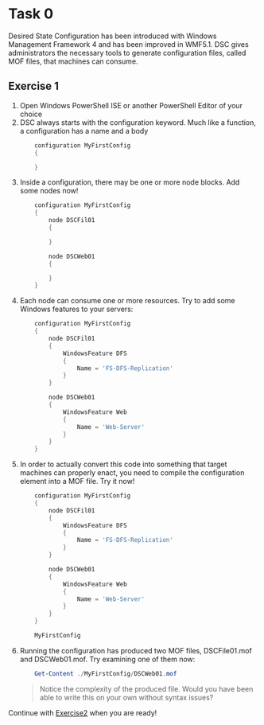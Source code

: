 # Task 0

Desired State Configuration has been introduced with Windows Management Framework 4 and has been improved in WMF5.1. DSC gives administrators the necessary tools to generate configuration files, called MOF files, that machines can consume.

## Exercise 1

1. Open Windows PowerShell ISE or another PowerShell Editor of your choice
2. DSC always starts with the configuration keyword. Much like a function, a configuration has a name and a body
    ```powershell
        configuration MyFirstConfig
        {
    
        }
    ```
3. Inside a configuration, there may be one or more node blocks. Add some nodes now!
    ```powershell
        configuration MyFirstConfig
        {
            node DSCFil01
            {

            }

            node DSCWeb01
            {

            }
        }
    ```
4. Each node can consume one or more resources. Try to add some Windows features to your servers:
    ```powershell
        configuration MyFirstConfig
        {
            node DSCFil01
            {
                WindowsFeature DFS
                {
                    Name = 'FS-DFS-Replication'
                }
            }

            node DSCWeb01
            {
                WindowsFeature Web
                {
                    Name = 'Web-Server'
                }
            }
        }
    ```
5. In order to actually convert this code into something that target machines can properly enact, you need to compile the configuration element into a MOF file. Try it now!
    ```powershell
        configuration MyFirstConfig
        {
            node DSCFil01
            {
                WindowsFeature DFS
                {
                    Name = 'FS-DFS-Replication'
                }
            }

            node DSCWeb01
            {
                WindowsFeature Web
                {
                    Name = 'Web-Server'
                }
            }
        }

        MyFirstConfig
    ```
6. Running the configuration has produced two MOF files, DSCFile01.mof and DSCWeb01.mof. Try examining one of them now:
    ```powershell
        Get-Content ./MyFirstConfig/DSCWeb01.mof
    ```
    > Notice the complexity of the produced file. Would you have been able to write this on your own without syntax issues?

Continue with [Exercise2](Exercise2.md) when you are ready!